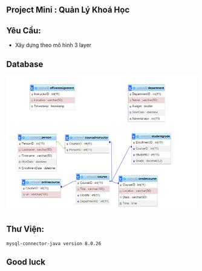 ## Project Mini : Quản Lý Khoá Học

## Yêu Cầu:
- Xây dựng theo mô hình 3 layer <br/>

## Database
![img.png](img.png)

## Thư Viện:
````
mysql-connector-java version 8.0.26
````
## Good luck
